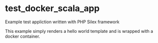 # test_docker_scala_app

Example test appliction written with PHP Silex framework

This example simply renders a hello world template and is wrapped with a docker container.


